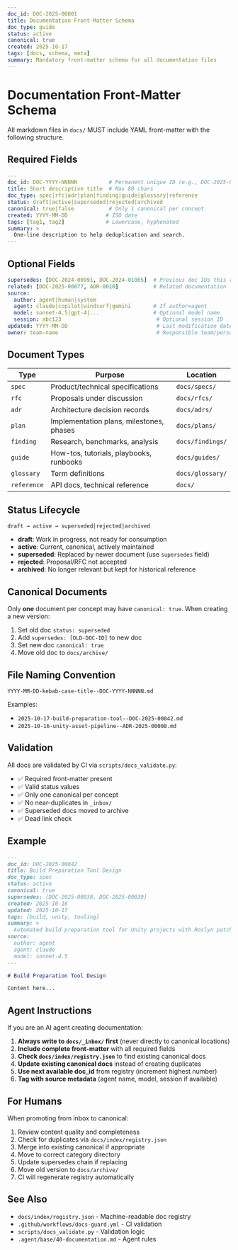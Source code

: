 ```yaml
---
doc_id: DOC-2025-00001
title: Documentation Front-Matter Schema
doc_type: guide
status: active
canonical: true
created: 2025-10-17
tags: [docs, schema, meta]
summary: Mandatory front-matter schema for all documentation files
---
```


# Documentation Front-Matter Schema

All markdown files in `docs/` MUST include YAML front-matter with the following structure.

## Required Fields

```yaml
---
doc_id: DOC-YYYY-NNNNN          # Permanent unique ID (e.g., DOC-2025-00123)
title: Short descriptive title  # Max 80 chars
doc_type: spec|rfc|adr|plan|finding|guide|glossary|reference
status: draft|active|superseded|rejected|archived
canonical: true|false           # Only 1 canonical per concept
created: YYYY-MM-DD            # ISO date
tags: [tag1, tag2]             # Lowercase, hyphenated
summary: >
  One-line description to help deduplication and search.
---
```

## Optional Fields

```yaml
supersedes: [DOC-2024-00991, DOC-2024-01005]  # Previous doc IDs this replaces
related: [DOC-2025-00077, ADR-0010]           # Related documentation
source:
  author: agent|human|system
  agent: claude|copilot|windsurf|gemini       # If author=agent
  model: sonnet-4.5|gpt-4|...                 # Optional model name
  session: abc123                              # Optional session ID
updated: YYYY-MM-DD                            # Last modification date
owner: team-name                               # Responsible team/person
```

## Document Types

| Type       | Purpose                                      | Location        |
|------------|----------------------------------------------|-----------------|
| `spec`     | Product/technical specifications             | `docs/specs/`   |
| `rfc`      | Proposals under discussion                   | `docs/rfcs/`    |
| `adr`      | Architecture decision records                | `docs/adrs/`    |
| `plan`     | Implementation plans, milestones, phases     | `docs/plans/`   |
| `finding`  | Research, benchmarks, analysis               | `docs/findings/`|
| `guide`    | How-tos, tutorials, playbooks, runbooks      | `docs/guides/`  |
| `glossary` | Term definitions                             | `docs/glossary/`|
| `reference`| API docs, technical reference                | `docs/`         |

## Status Lifecycle

```
draft → active → superseded|rejected|archived
```

- **draft**: Work in progress, not ready for consumption
- **active**: Current, canonical, actively maintained
- **superseded**: Replaced by newer document (use `supersedes` field)
- **rejected**: Proposal/RFC not accepted
- **archived**: No longer relevant but kept for historical reference

## Canonical Documents

Only **one** document per concept may have `canonical: true`. When creating a new version:

1. Set old doc `status: superseded`
2. Add `supersedes: [OLD-DOC-ID]` to new doc
3. Set new doc `canonical: true`
4. Move old doc to `docs/archive/`

## File Naming Convention

```
YYYY-MM-DD-kebab-case-title--DOC-YYYY-NNNNN.md
```

Examples:

- `2025-10-17-build-preparation-tool--DOC-2025-00042.md`
- `2025-10-16-unity-asset-pipeline--ADR-2025-00008.md`

## Validation

All docs are validated by CI via `scripts/docs_validate.py`:

- ✅ Required front-matter present
- ✅ Valid status values
- ✅ Only one canonical per concept
- ✅ No near-duplicates in `_inbox/`
- ✅ Superseded docs moved to archive
- ✅ Dead link check

## Example

```markdown
---
doc_id: DOC-2025-00042
title: Build Preparation Tool Design
doc_type: spec
status: active
canonical: true
supersedes: [DOC-2025-00038, DOC-2025-00039]
created: 2025-10-16
updated: 2025-10-17
tags: [build, unity, tooling]
summary: >
  Automated build preparation tool for Unity projects with Roslyn patching.
source:
  author: agent
  agent: claude
  model: sonnet-4.5
---

# Build Preparation Tool Design

Content here...
```

## Agent Instructions

If you are an AI agent creating documentation:

1. **Always write to `docs/_inbox/` first** (never directly to canonical locations)
2. **Include complete front-matter** with all required fields
3. **Check `docs/index/registry.json`** to find existing canonical docs
4. **Update existing canonical docs** instead of creating duplicates
5. **Use next available doc_id** from registry (increment highest number)
6. **Tag with source metadata** (agent name, model, session if available)

## For Humans

When promoting from inbox to canonical:

1. Review content quality and completeness
2. Check for duplicates via `docs/index/registry.json`
3. Merge into existing canonical if appropriate
4. Move to correct category directory
5. Update supersedes chain if replacing
6. Move old version to `docs/archive/`
7. CI will regenerate registry automatically

## See Also

- `docs/index/registry.json` - Machine-readable doc registry
- `.github/workflows/docs-guard.yml` - CI validation
- `scripts/docs_validate.py` - Validation logic
- `.agent/base/40-documentation.md` - Agent rules

